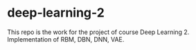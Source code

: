 # deep-learning-2
This repo is the work for  the project of course Deep Learning 2.
Implementation of RBM, DBN, DNN, VAE.
